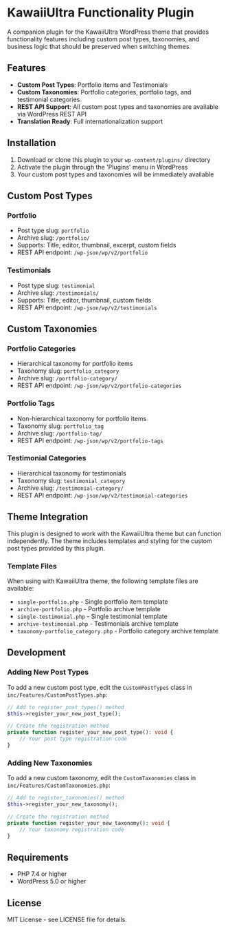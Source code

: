 # KawaiiUltra Functionality Plugin

A companion plugin for the KawaiiUltra WordPress theme that provides functionality features including custom post types, taxonomies, and business logic that should be preserved when switching themes.

## Features

- **Custom Post Types**: Portfolio items and Testimonials
- **Custom Taxonomies**: Portfolio categories, portfolio tags, and testimonial categories
- **REST API Support**: All custom post types and taxonomies are available via WordPress REST API
- **Translation Ready**: Full internationalization support

## Installation

1. Download or clone this plugin to your `wp-content/plugins/` directory
2. Activate the plugin through the 'Plugins' menu in WordPress
3. Your custom post types and taxonomies will be immediately available

## Custom Post Types

### Portfolio
- Post type slug: `portfolio`
- Archive slug: `/portfolio/`
- Supports: Title, editor, thumbnail, excerpt, custom fields
- REST API endpoint: `/wp-json/wp/v2/portfolio`

### Testimonials
- Post type slug: `testimonial` 
- Archive slug: `/testimonials/`
- Supports: Title, editor, thumbnail, custom fields
- REST API endpoint: `/wp-json/wp/v2/testimonials`

## Custom Taxonomies

### Portfolio Categories
- Hierarchical taxonomy for portfolio items
- Taxonomy slug: `portfolio_category`
- Archive slug: `/portfolio-category/`
- REST API endpoint: `/wp-json/wp/v2/portfolio-categories`

### Portfolio Tags
- Non-hierarchical taxonomy for portfolio items
- Taxonomy slug: `portfolio_tag`
- Archive slug: `/portfolio-tag/`
- REST API endpoint: `/wp-json/wp/v2/portfolio-tags`

### Testimonial Categories
- Hierarchical taxonomy for testimonials
- Taxonomy slug: `testimonial_category`
- Archive slug: `/testimonial-category/`
- REST API endpoint: `/wp-json/wp/v2/testimonial-categories`

## Theme Integration

This plugin is designed to work with the KawaiiUltra theme but can function independently. The theme includes templates and styling for the custom post types provided by this plugin.

### Template Files

When using with KawaiiUltra theme, the following template files are available:
- `single-portfolio.php` - Single portfolio item template
- `archive-portfolio.php` - Portfolio archive template
- `single-testimonial.php` - Single testimonial template
- `archive-testimonial.php` - Testimonials archive template
- `taxonomy-portfolio_category.php` - Portfolio category archive template

## Development

### Adding New Post Types

To add a new custom post type, edit the `CustomPostTypes` class in `inc/Features/CustomPostTypes.php`:

```php
// Add to register_post_types() method
$this->register_your_new_post_type();

// Create the registration method
private function register_your_new_post_type(): void {
    // Your post type registration code
}
```

### Adding New Taxonomies

To add a new custom taxonomy, edit the `CustomTaxonomies` class in `inc/Features/CustomTaxonomies.php`:

```php
// Add to register_taxonomies() method
$this->register_your_new_taxonomy();

// Create the registration method
private function register_your_new_taxonomy(): void {
    // Your taxonomy registration code
}
```

## Requirements

- PHP 7.4 or higher
- WordPress 5.0 or higher

## License

MIT License - see LICENSE file for details.